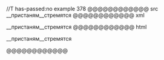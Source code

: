 //T has-passed:no
example 378
@@@@@@@@@@@@ src
__пристаням__стремятся
@@@@@@@@@@@@ xml
<?xml version="1.0" encoding="UTF-8"?>
<!DOCTYPE document SYSTEM "CommonMark.dtd">
<document xmlns="http://commonmark.org/xml/1.0">
  <paragraph>
    <text>__пристаням__стремятся</text>
  </paragraph>
</document>
@@@@@@@@@@@@ html
<p>__пристаням__стремятся</p>
@@@@@@@@@@@@
